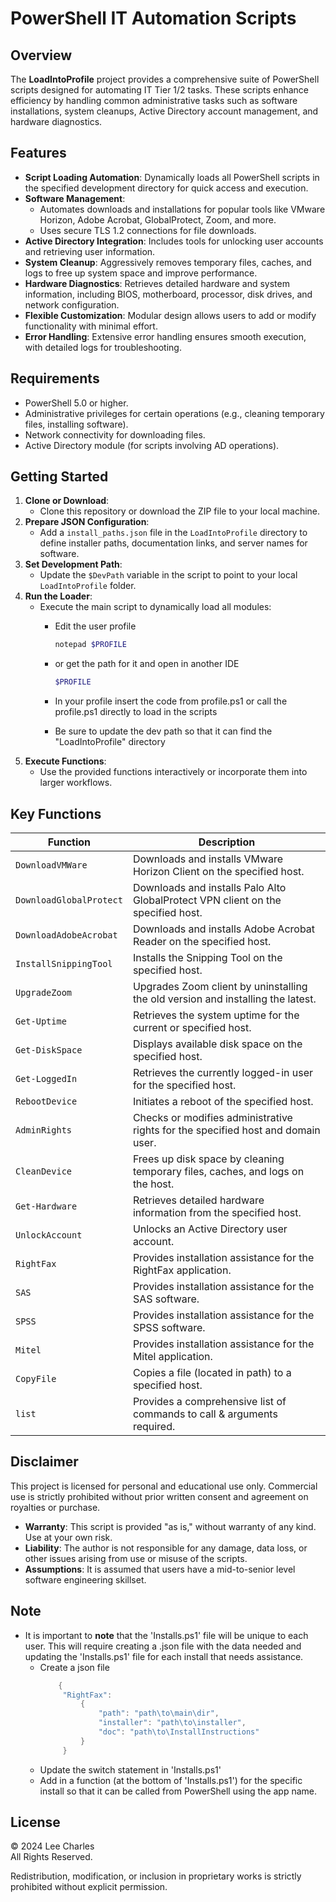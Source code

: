 # PowerShell IT Automation Scripts

## Overview

The **LoadIntoProfile** project provides a comprehensive suite of PowerShell scripts designed for automating IT Tier 1/2 tasks. These scripts enhance efficiency by handling common administrative tasks such as software installations, system cleanups, Active Directory account management, and hardware diagnostics.

## Features

- **Script Loading Automation**: Dynamically loads all PowerShell scripts in the specified development directory for quick access and execution.
- **Software Management**:
  - Automates downloads and installations for popular tools like VMware Horizon, Adobe Acrobat, GlobalProtect, Zoom, and more.
  - Uses secure TLS 1.2 connections for file downloads.
- **Active Directory Integration**: Includes tools for unlocking user accounts and retrieving user information.
- **System Cleanup**: Aggressively removes temporary files, caches, and logs to free up system space and improve performance.
- **Hardware Diagnostics**: Retrieves detailed hardware and system information, including BIOS, motherboard, processor, disk drives, and network configuration.
- **Flexible Customization**: Modular design allows users to add or modify functionality with minimal effort.
- **Error Handling**: Extensive error handling ensures smooth execution, with detailed logs for troubleshooting.

## Requirements

- PowerShell 5.0 or higher.
- Administrative privileges for certain operations (e.g., cleaning temporary files, installing software).
- Network connectivity for downloading files.
- Active Directory module (for scripts involving AD operations).

## Getting Started

1. **Clone or Download**: 
   - Clone this repository or download the ZIP file to your local machine.
2. **Prepare JSON Configuration**:
   - Add a `install_paths.json` file in the `LoadIntoProfile` directory to define installer paths, documentation links, and server names for software.
3. **Set Development Path**:
   - Update the `$DevPath` variable in the script to point to your local `LoadIntoProfile` folder.
4. **Run the Loader**:
   - Execute the main script to dynamically load all modules:
     - Edit the user profile
       ```powershell
       notepad $PROFILE
       ```
     - or get the path for it and open in another IDE
       ```powershell
       $PROFILE
       ```
          
     
     - In your profile insert the code from profile.ps1 or call the profile.ps1 directly to load in the scripts
     - Be sure to update the dev path so that it can find the "LoadIntoProfile" directory
5. **Execute Functions**:
   - Use the provided functions interactively or incorporate them into larger workflows.

## Key Functions

| **Function**            | **Description**                                                                |
|-------------------------|--------------------------------------------------------------------------------|
| `DownloadVMWare`        | Downloads and installs VMware Horizon Client on the specified host.            |
| `DownloadGlobalProtect` | Downloads and installs Palo Alto GlobalProtect VPN client on the specified host. |
| `DownloadAdobeAcrobat`  | Downloads and installs Adobe Acrobat Reader on the specified host.             |
| `InstallSnippingTool`   | Installs the Snipping Tool on the specified host.                              |
| `UpgradeZoom`           | Upgrades Zoom client by uninstalling the old version and installing the latest. |
| `Get-Uptime`            | Retrieves the system uptime for the current or specified host.                 |
| `Get-DiskSpace`         | Displays available disk space on the specified host.                           |
| `Get-LoggedIn`          | Retrieves the currently logged-in user for the specified host.                 |
| `RebootDevice`          | Initiates a reboot of the specified host.                                      |
| `AdminRights`           | Checks or modifies administrative rights for the specified host and domain user. |
| `CleanDevice`           | Frees up disk space by cleaning temporary files, caches, and logs on the host. |
| `Get-Hardware`          | Retrieves detailed hardware information from the specified host.               |
| `UnlockAccount`         | Unlocks an Active Directory user account.                                      |
| `RightFax`              | Provides installation assistance for the RightFax application.                 |
| `SAS`                   | Provides installation assistance for the SAS software.                         |
| `SPSS`                  | Provides installation assistance for the SPSS software.                        |
| `Mitel`                 | Provides installation assistance for the Mitel application.                    |
| `CopyFile`              | Copies a file (located in path) to a specified host.                           |
| `list`                  | Provides a comprehensive list of commands to call & arguments required.        |

## Disclaimer

This project is licensed for personal and educational use only. Commercial use is strictly prohibited without prior written consent and agreement on royalties or purchase.

- **Warranty**: This script is provided "as is," without warranty of any kind. Use at your own risk.
- **Liability**: The author is not responsible for any damage, data loss, or other issues arising from use or misuse of the scripts.
- **Assumptions**: It is assumed that users have a mid-to-senior level software engineering skillset.

## Note
- It is important to **note** that the 'Installs.ps1' file will be unique to each user. This will require creating a .json file with the data needed and updating the 'Installs.ps1' file for each install that needs assistance.
  - Create a json file
       ```powershell
           {
            "RightFax":
                {
                    "path": "path\to\main\dir",
                    "installer": "path\to\installer",
                    "doc": "path\to\InstallInstructions"
                }
            }
       ```
  - Update the switch statement in 'Installs.ps1'
  - Add in a function (at the bottom of 'Installs.ps1') for the specific install so that it can be called from PowerShell using the app name.

## License

© 2024 Lee Charles  
All Rights Reserved.  

Redistribution, modification, or inclusion in proprietary works is strictly prohibited without explicit permission.